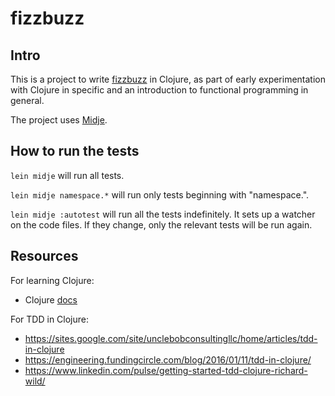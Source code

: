 # fizzbuzz

## Intro

This is a project to write [fizzbuzz](https://en.wikipedia.org/wiki/Fizz_buzz) in Clojure, as part of early experimentation with Clojure in specific and an introduction to functional programming in general.

The project uses [Midje](https://github.com/marick/Midje/).

## How to run the tests

`lein midje` will run all tests.

`lein midje namespace.*` will run only tests beginning with "namespace.".

`lein midje :autotest` will run all the tests indefinitely. It sets up a
watcher on the code files. If they change, only the relevant tests will be
run again.


## Resources

For learning Clojure:
 - Clojure [docs](https://clojure.org/)

For TDD in Clojure:
 - https://sites.google.com/site/unclebobconsultingllc/home/articles/tdd-in-clojure
 - https://engineering.fundingcircle.com/blog/2016/01/11/tdd-in-clojure/
 - https://www.linkedin.com/pulse/getting-started-tdd-clojure-richard-wild/
